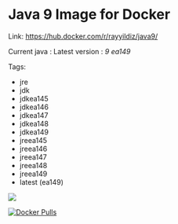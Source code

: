 Java 9 Image for Docker
===

Link: https://hub.docker.com/r/rayyildiz/java9/

Current java : Latest version : *9 ea149*

Tags:
* jre
* jdk
* jdkea145
* jdkea146
* jdkea147
* jdkea148
* jdkea149
* jreea145
* jreea146
* jreea147
* jreea148
* jreea149
* latest (ea149)

[![](https://images.microbadger.com/badges/image/rayyildiz/java9.svg)](https://microbadger.com/images/rayyildiz/java9 "Get your own image badge on microbadger.com")


[![Docker Pulls](https://img.shields.io/docker/pulls/rayyildiz/java9.svg)](https://hub.docker.com/r/rayyildiz/java9/)
